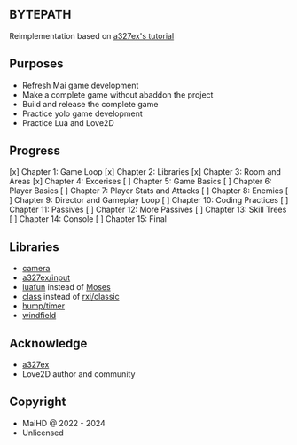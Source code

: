 BYTEPATH
--------
Reimplementation based on [a327ex's tutorial](https://github.com/a327ex/blog/issues/30)

Purposes
--------
- Refresh Mai game development
- Make a complete game without abaddon the project
- Build and release the complete game
- Practice yolo game development
- Practice Lua and Love2D

Progress
--------
[x] Chapter 1: Game Loop
[x] Chapter 2: Libraries
[x] Chapter 3: Room and Areas
[x] Chapter 4: Excerises
[ ] Chapter 5: Game Basics
[ ] Chapter 6: Player Basics
[ ] Chapter 7: Player Stats and Attacks
[ ] Chapter 8: Enemies
[ ] Chapter 9: Director and Gameplay Loop
[ ] Chapter 10: Coding Practices
[ ] Chapter 11: Passives
[ ] Chapter 12: More Passives
[ ] Chapter 13: Skill Trees
[ ] Chapter 14: Console
[ ] Chapter 15: Final

Libraries
---------
- [camera](https://github.com/a327ex/ModifiedCamera)
- [a327ex/input](https://github.com/a327ex/boipushy)
- [luafun](https://github.com/luafun/luafun) instead of [Moses](https://github.com/Yonaba/Moses)
- [class](/modules/base/class.lua) instead of [rxi/classic](https://github.com/rxi/classic)
- [hump/timer](https://github.com/vrld/hump/blob/master/timer.lua)
- [windfield](https://github.com/a327ex/windfield)

Acknowledge
-----------
- [a327ex](https://github.com/a327ex)
- Love2D author and community

Copyright
---------
- MaiHD @ 2022 - 2024
- Unlicensed

